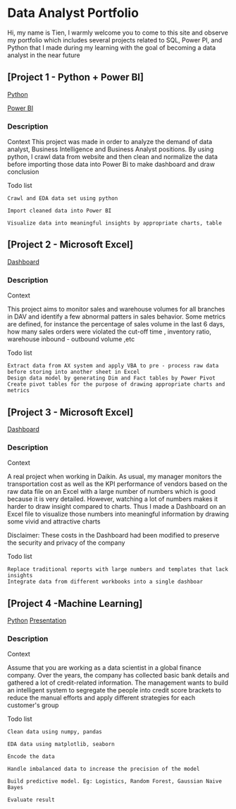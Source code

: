 # Data Analyst Portfolio
Hi, my name is Tien, I warmly welcome you to come to this site and observe my portfolio which includes several projects  related to SQL, Power PI, and Python that I made during my learning with the goal of becoming a data analyst in the near future 

## [Project 1 - Python + Power BI] 
[Python](https://github.com/minhtien221197/data-analyst-portfolio/blob/project-1/CRAWL%20AND%20PRE%20PROCESSING%20DATA%20FROM%20CAREERVIET%20WEBSITE.ipynb)

[Power BI](https://github.com/minhtien221197/data-analyst-portfolio/blob/project-1/JOB%20MARKET%20ANALYST.pbix)
### Description

Context
This project was made in order to analyze the demand of data analyst, Business Intelligence and Business Analyst positions. By using python, I crawl data from website and then clean and normalize the data before importing those data into Power Bi to make dashboard and draw conclusion

Todo list

    Crawl and EDA data set using python

    Import cleaned data into Power BI
  
    Visualize data into meaningful insights by appropriate charts, table

## [Project 2 - Microsoft Excel]
[Dashboard](https://github.com/minhtien221197/data-analyst-portfolio/blob/main/DASHBOARD%20MONITORING%20SALES%20VOLUME%20IN%20DAV%20-%20FY'24.xlsm)
### Description
Context

This project aims to monitor sales and warehouse volumes for all branches in DAV and identify a few abnormal patters in sales behavior. Some metrics are defined, for instance the percentage of sales volume in the last 6 days, how many sales orders were violated the cut-off time , inventory ratio, warehouse inbound  - outbound volume ,etc

Todo list

    Extract data from AX system and apply VBA to pre - process raw data before storing into another sheet in Excel
    Design data model by generating Dim and Fact tables by Power Pivot
    Create pivot tables for the purpose of drawing appropriate charts and metrics


## [Project 3 - Microsoft Excel]
[Dashboard](https://github.com/minhtien221197/data-analyst-portfolio/blob/main/Dashboard%20-%20DAV%20Transportation%20Cost.xlsm)
### Description
Context

A real project when working in Daikin. As usual, my manager monitors the transportation cost as well as the KPI performance of vendors based on the raw data file on an Excel with a large number of numbers which is good because it is very detailed. However, watching a lot of numbers makes it harder to draw insight compared to charts. Thus I made a Dashboard on an Excel file to visualize those numbers into meaningful information by drawing some vivid and attractive charts

Disclaimer: These costs in the Dashboard had been modified to preserve  the security and privacy of the company

Todo list

    Replace traditional reports with large numbers and templates that lack insights  
    Integrate data from different workbooks into a single dashboar


## [Project 4 -Machine Learning]
[Python](https://github.com/minhtien221197/data-analyst-portfolio/blob/main/CREDIT%20SCORE%20CLASSIFICATION%20(1).ipynb)
[Presentation](https://github.com/minhtien221197/data-analyst-portfolio/blob/main/CREDIT%20SCORE%20CLASSIFICATION.pptx)
### Description
Context

Assume that you are working as a data scientist in a global finance company. Over the years, the company has collected basic bank details and gathered a lot of credit-related information. The management wants to build an intelligent system to segregate the people into credit score brackets to reduce the manual efforts and apply different strategies for each customer's group


Todo list

    Clean data using numpy, pandas

    EDA data using matplotlib, seaborn

    Encode the data

    Handle imbalanced data to increase the precision of the model

    Build predictive model. Eg: Logistics, Random Forest, Gaussian Naive Bayes

    Evaluate result

